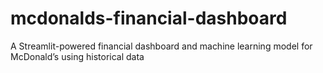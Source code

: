 # mcdonalds-financial-dashboard
A Streamlit-powered financial dashboard and machine learning model for McDonald’s using historical data
